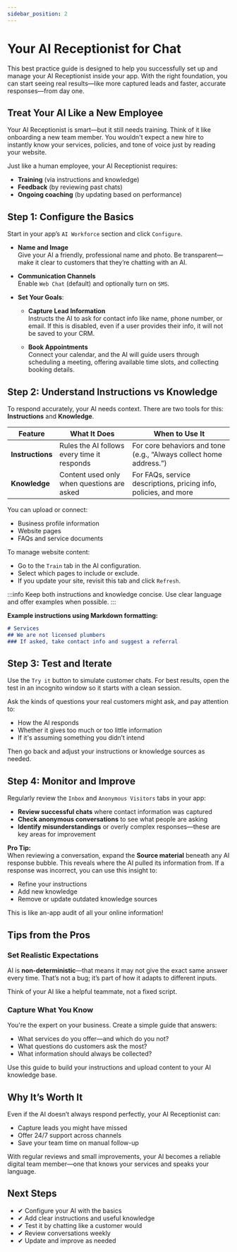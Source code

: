```yaml
---
sidebar_position: 2
---
```

# Your AI Receptionist for Chat

This best practice guide is designed to help you successfully set up and manage your AI Receptionist inside your app. With the right foundation, you can start seeing real results—like more captured leads and faster, accurate responses—from day one.

## Treat Your AI Like a New Employee

Your AI Receptionist is smart—but it still needs training. Think of it like onboarding a new team member. You wouldn't expect a new hire to instantly know your services, policies, and tone of voice just by reading your website.

Just like a human employee, your AI Receptionist requires:

- **Training** (via instructions and knowledge)
- **Feedback** (by reviewing past chats)
- **Ongoing coaching** (by updating based on performance)

## Step 1: Configure the Basics

Start in your app’s `AI Workforce` section and click `Configure`.

- **Name and Image**  
  Give your AI a friendly, professional name and photo. Be transparent—make it clear to customers that they’re chatting with an AI.

- **Communication Channels**  
  Enable `Web Chat` (default) and optionally turn on `SMS`.

- **Set Your Goals**:
  - **Capture Lead Information**  
    Instructs the AI to ask for contact info like name, phone number, or email. If this is disabled, even if a user provides their info, it will not be saved to your CRM.

  - **Book Appointments**  
    Connect your calendar, and the AI will guide users through scheduling a meeting, offering available time slots, and collecting booking details.

## Step 2: Understand Instructions vs Knowledge

To respond accurately, your AI needs context. There are two tools for this: **Instructions** and **Knowledge**.

| Feature        | What It Does                                   | When to Use It                                                           |
|----------------|------------------------------------------------|--------------------------------------------------------------------------|
| **Instructions** | Rules the AI follows every time it responds   | For core behaviors and tone (e.g., “Always collect home address.”)       |
| **Knowledge**     | Content used only when questions are asked     | For FAQs, service descriptions, pricing info, policies, and more         |

You can upload or connect:
- Business profile information
- Website pages
- FAQs and service documents

To manage website content:
- Go to the `Train` tab in the AI configuration.
- Select which pages to include or exclude.
- If you update your site, revisit this tab and click `Refresh`.

:::info
Keep both instructions and knowledge concise. Use clear language and offer examples when possible.
:::

**Example instructions using Markdown formatting:**

```markdown
# Services
## We are not licensed plumbers
### If asked, take contact info and suggest a referral
```

## Step 3: Test and Iterate

Use the `Try it` button to simulate customer chats. For best results, open the test in an incognito window so it starts with a clean session.

Ask the kinds of questions your real customers might ask, and pay attention to:

- How the AI responds
- Whether it gives too much or too little information
- If it's assuming something you didn’t intend

Then go back and adjust your instructions or knowledge sources as needed.

## Step 4: Monitor and Improve

Regularly review the `Inbox` and `Anonymous Visitors` tabs in your app:

- **Review successful chats** where contact information was captured
- **Check anonymous conversations** to see what people are asking
- **Identify misunderstandings** or overly complex responses—these are key areas for improvement

**Pro Tip:**  
When reviewing a conversation, expand the **Source material** beneath any AI response bubble. This reveals where the AI pulled its information from. If a response was incorrect, you can use this insight to:
- Refine your instructions
- Add new knowledge
- Remove or update outdated knowledge sources

This is like an-app audit of all your online information!

## Tips from the Pros

### Set Realistic Expectations

AI is **non-deterministic**—that means it may not give the exact same answer every time. That’s not a bug; it’s part of how it adapts to different inputs.

Think of your AI like a helpful teammate, not a fixed script.

### Capture What You Know

You're the expert on your business. Create a simple guide that answers:

- What services do you offer—and which do you not?
- What questions do customers ask the most?
- What information should always be collected?

Use this guide to build your instructions and upload content to your AI knowledge base.

## Why It’s Worth It

Even if the AI doesn’t always respond perfectly, your AI Receptionist can:

- Capture leads you might have missed
- Offer 24/7 support across channels
- Save your team time on manual follow-up

With regular reviews and small improvements, your AI becomes a reliable digital team member—one that knows your services and speaks your language.

## Next Steps

- ✔ Configure your AI with the basics  
- ✔ Add clear instructions and useful knowledge  
- ✔ Test it by chatting like a customer would  
- ✔ Review conversations weekly  
- ✔ Update and improve as needed  
